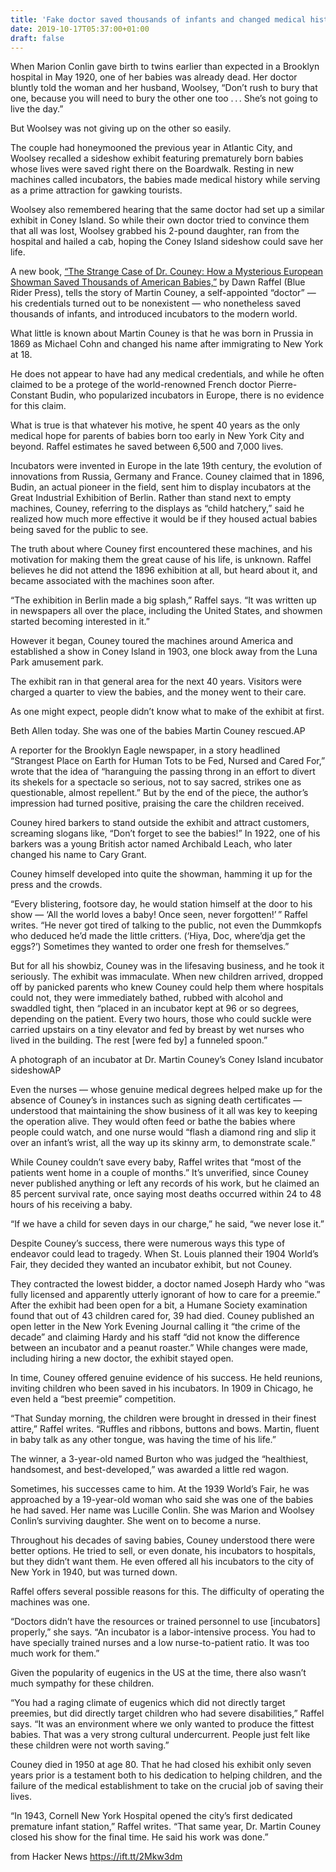 ```yaml
---
title: 'Fake doctor saved thousands of infants and changed medical history (2018)'
date: 2019-10-17T05:37:00+01:00
draft: false
---
```


When Marion Conlin gave birth to twins earlier than expected in a Brooklyn hospital in May 1920, one of her babies was already dead. Her doctor bluntly told the woman and her husband, Woolsey, “Don’t rush to bury that one, because you will need to bury the other one too . . . She’s not going to live the day.”

But Woolsey was not giving up on the other so easily.

The couple had honeymooned the previous year in Atlantic City, and Woolsey recalled a sideshow exhibit featuring prematurely born babies whose lives were saved right there on the Boardwalk. Resting in new machines called incubators, the babies made medical history while serving as a prime attraction for gawking tourists.

Woolsey also remembered hearing that the same doctor had set up a similar exhibit in Coney Island. So while their own doctor tried to convince them that all was lost, Woolsey grabbed his 2-pound daughter, ran from the hospital and hailed a cab, hoping the Coney Island sideshow could save her life.

A new book, [“The Strange Case of Dr. Couney: How a Mysterious European Showman Saved Thousands of American Babies,”](https://www.amazon.com/Strange-Case-Dr-Couney-Mysterious/dp/0399175741?tag=nypost-20) by Dawn Raffel (Blue Rider Press), tells the story of Martin Couney, a self-appointed “doctor” — his credentials turned out to be nonexistent — who nonetheless saved thousands of infants, and introduced incubators to the modern world.

[](https://thenypost.files.wordpress.com/2018/07/072318-read-book-embed.jpg?quality=90&strip=all&strip=all)

What little is known about Martin Couney is that he was born in Prussia in 1869 as Michael Cohn and changed his name after immigrating to New York at 18.

He does not appear to have had any medical credentials, and while he often claimed to be a protege of the world-renowned French doctor Pierre-Constant Budin, who popularized incubators in Europe, there is no evidence for this claim.

What is true is that whatever his motive, he spent 40 years as the only medical hope for parents of babies born too early in New York City and beyond. Raffel estimates he saved between 6,500 and 7,000 lives.

Incubators were invented in Europe in the late 19th century, the evolution of innovations from Russia, Germany and France. Couney claimed that in 1896, Budin, an actual pioneer in the field, sent him to display incubators at the Great Industrial Exhibition of Berlin. Rather than stand next to empty machines, Couney, referring to the displays as “child hatchery,” said he realized how much more effective it would be if they housed actual babies being saved for the public to see.

The truth about where Couney first encountered these machines, and his motivation for making them the great cause of his life, is unknown. Raffel believes he did not attend the 1896 exhibition at all, but heard about it, and became associated with the machines soon after.

“The exhibition in Berlin made a big splash,” Raffel says. “It was written up in newspapers all over the place, including the United States, and showmen started becoming interested in it.”

However it began, Couney toured the machines around America and established a show in Coney Island in 1903, one block away from the Luna Park amusement park.

The exhibit ran in that general area for the next 40 years. Visitors were charged a quarter to view the babies, and the money went to their care.

As one might expect, people didn’t know what to make of the exhibit at first.

[](https://thenypost.files.wordpress.com/2018/07/072318-beth-allen-embed.jpg?quality=90&strip=all&strip=all)

Beth Allen today. She was one of the babies Martin Couney rescued.AP

A reporter for the Brooklyn Eagle newspaper, in a story headlined “Strangest Place on Earth for Human Tots to be Fed, Nursed and Cared For,” wrote that the idea of “haranguing the passing throng in an effort to divert its shekels for a spectacle so serious, not to say sacred, strikes one as questionable, almost repellent.” But by the end of the piece, the author’s impression had turned positive, praising the care the children received.

Couney hired barkers to stand outside the exhibit and attract customers, screaming slogans like, “Don’t forget to see the babies!” In 1922, one of his barkers was a young British actor named Archibald Leach, who later changed his name to Cary Grant.

Couney himself developed into quite the showman, hamming it up for the press and the crowds.

“Every blistering, footsore day, he would station himself at the door to his show — ‘All the world loves a baby! Once seen, never forgotten!’ ” Raffel writes. “He never got tired of talking to the public, not even the Dummkopfs who deduced he’d made the little critters. (‘Hiya, Doc, where’dja get the eggs?’) Sometimes they wanted to order one fresh for themselves.”

But for all his showbiz, Couney was in the lifesaving business, and he took it seriously. The exhibit was immaculate. When new children arrived, dropped off by panicked parents who knew Couney could help them where hospitals could not, they were immediately bathed, rubbed with alcohol and swaddled tight, then “placed in an incubator kept at 96 or so degrees, depending on the patient. Every two hours, those who could suckle were carried upstairs on a tiny elevator and fed by breast by wet nurses who lived in the building. The rest \[were fed by\] a funneled spoon.”

[](https://thenypost.files.wordpress.com/2018/07/072318-incubator-embed.jpg?quality=90&strip=all&strip=all)

A photograph of an incubator at Dr. Martin Couney’s Coney Island incubator sideshowAP

Even the nurses — whose genuine medical degrees helped make up for the absence of Couney’s in instances such as signing death certificates — understood that maintaining the show business of it all was key to keeping the operation alive. They would often feed or bathe the babies where people could watch, and one nurse would “flash a diamond ring and slip it over an infant’s wrist, all the way up its skinny arm, to demonstrate scale.”

While Couney couldn’t save every baby, Raffel writes that “most of the patients went home in a couple of months.” It’s unverified, since Couney never published anything or left any records of his work, but he claimed an 85 percent survival rate, once saying most deaths occurred within 24 to 48 hours of his receiving a baby.

“If we have a child for seven days in our charge,” he said, “we never lose it.”

Despite Couney’s success, there were numerous ways this type of endeavor could lead to tragedy. When St. Louis planned their 1904 World’s Fair, they decided they wanted an incubator exhibit, but not Couney.

They contracted the lowest bidder, a doctor named Joseph Hardy who “was fully licensed and apparently utterly ignorant of how to care for a preemie.” After the exhibit had been open for a bit, a Humane Society examination found that out of 43 children cared for, 39 had died. Couney published an open letter in the New York Evening Journal calling it “the crime of the decade” and claiming Hardy and his staff “did not know the difference between an incubator and a peanut roaster.” While changes were made, including hiring a new doctor, the exhibit stayed open.

In time, Couney offered genuine evidence of his success. He held reunions, inviting children who been saved in his incubators. In 1909 in Chicago, he even held a “best preemie” competition.

“That Sunday morning, the children were brought in dressed in their finest attire,” Raffel writes. “Ruffles and ribbons, buttons and bows. Martin, fluent in baby talk as any other tongue, was having the time of his life.”

The winner, a 3-year-old named Burton who was judged the “healthiest, handsomest, and best-developed,” was awarded a little red wagon.

Sometimes, his successes came to him. At the 1939 World’s Fair, he was approached by a 19-year-old woman who said she was one of the babies he had saved. Her name was Lucille Conlin. She was Marion and Woolsey Conlin’s surviving daughter. She went on to become a nurse.

Throughout his decades of saving babies, Couney understood there were better options. He tried to sell, or even donate, his incubators to hospitals, but they didn’t want them. He even offered all his incubators to the city of New York in 1940, but was turned down.

Raffel offers several possible reasons for this. The difficulty of operating the machines was one.

“Doctors didn’t have the resources or trained personnel to use \[incubators\] properly,” she says. “An incubator is a labor-intensive process. You had to have specially trained nurses and a low nurse-to-patient ratio. It was too much work for them.”

Given the popularity of eugenics in the US at the time, there also wasn’t much sympathy for these children.

“You had a raging climate of eugenics which did not directly target preemies, but did directly target children who had severe disabilities,” Raffel says. “It was an environment where we only wanted to produce the fittest babies. That was a very strong cultural undercurrent. People just felt like these children were not worth saving.”

Couney died in 1950 at age 80. That he had closed his exhibit only seven years prior is a testament both to his dedication to helping children, and the failure of the medical establishment to take on the crucial job of saving their lives.

“In 1943, Cornell New York Hospital opened the city’s first dedicated premature infant station,” Raffel writes. “That same year, Dr. Martin Couney closed his show for the final time. He said his work was done.”

  
  
from Hacker News https://ift.tt/2Mkw3dm
